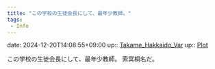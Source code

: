 ```yaml
---
title: "この学校の生徒会長にして、最年少教師。"
tags:
 - Info
---
```


date: 2024-12-20T14:08:55+09:00
up:: [Takame_Hakkaido_Var](../Teino/Bar/Novel/Nacaria/Takame_Hakkaido_Var.md)
up:: [Plot](Bar/Novel/Chaos/Plot.md)

この学校の生徒会長にして、最年少教師。
索冥桐名だ。